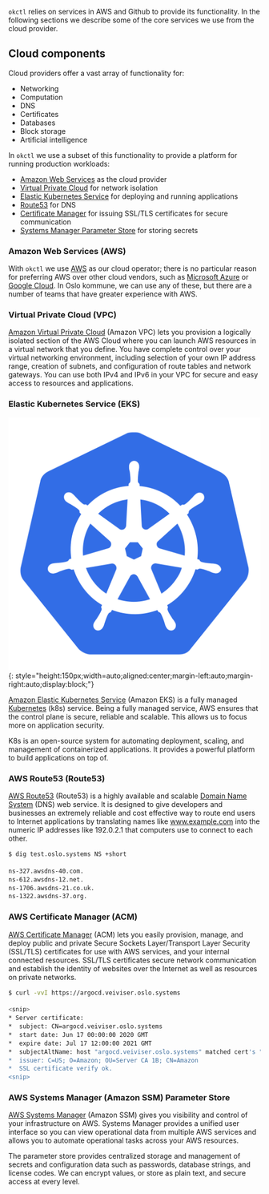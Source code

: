 `okctl` relies on services in AWS and Github to provide its functionality. In the following sections we describe some of the core services we use from the cloud provider.

## Cloud components

Cloud providers offer a vast array of functionality for:
 
 - Networking
 - Computation
 - DNS
 - Certificates
 - Databases
 - Block storage
 - Artificial intelligence
 
 In `okctl` we use a subset of this functionality to provide a platform for running production workloads:

- [Amazon Web Services](#amazon-web-services-aws) as the cloud provider
- [Virtual Private Cloud](#virtual-private-cloud-vpc) for network isolation
- [Elastic Kubernetes Service](#elastic-kubernetes-service-eks) for deploying and running applications
- [Route53](#aws-route53-route53) for DNS
- [Certificate Manager](#aws-certificate-manager-acm) for issuing SSL/TLS certificates for secure communication 
- [Systems Manager Parameter Store](#aws-systems-manager-amazon-ssm-parameter-store) for storing secrets

### Amazon Web Services (AWS)

With `okctl` we use [AWS](https://aws.amazon.com/) as our cloud operator; there is no particular reason for preferring AWS over other cloud vendors, such as [Microsoft Azure](https://azure.microsoft.com/) or [Google Cloud](https://cloud.google.com/). In Oslo kommune, we can use any of these, but there are a number of teams that have greater experience with AWS.

### Virtual Private Cloud (VPC)

[Amazon Virtual Private Cloud](https://aws.amazon.com/vpc/) (Amazon VPC) lets you provision a logically isolated section of the AWS Cloud where you can launch AWS resources in a virtual network that you define. You have complete control over your virtual networking environment, including selection of your own IP address range, creation of subnets, and configuration of route tables and network gateways. You can use both IPv4 and IPv6 in your VPC for secure and easy access to resources and applications.

### Elastic Kubernetes Service (EKS)
![kubernetes](../img/kubernetes.png){: style="height:150px;width=auto;aligned:center;margin-left:auto;margin-right:auto;display:block;"}

[Amazon Elastic Kubernetes Service](https://aws.amazon.com/eks/) (Amazon EKS) is a fully managed [Kubernetes](https://kubernetes.io/) (k8s) service. Being a fully managed service, AWS ensures that the control plane is secure, reliable and scalable. This allows us to focus more on application security.

K8s is an open-source system for automating deployment, scaling, and management of containerized applications. It provides a powerful platform to build applications on top of.

### AWS Route53 (Route53)

[AWS Route53](https://aws.amazon.com/route53/) (Route53) is a highly available and scalable [Domain Name System](https://en.wikipedia.org/wiki/Domain_Name_System) (DNS) web service. It is designed to give developers and businesses an extremely reliable and cost effective way to route end users to Internet applications by translating names like www.example.com into the numeric IP addresses like 192.0.2.1 that computers use to connect to each other.

```bash
$ dig test.oslo.systems NS +short

ns-327.awsdns-40.com.
ns-612.awsdns-12.net.
ns-1706.awsdns-21.co.uk.
ns-1322.awsdns-37.org.
```

### AWS Certificate Manager (ACM)

[AWS Certificate Manager](https://aws.amazon.com/certificate-manager/) (ACM) lets you easily provision, manage, and deploy public and private Secure Sockets Layer/Transport Layer Security (SSL/TLS) certificates for use with AWS services, and your internal connected resources. SSL/TLS certificates secure network communication and establish the identity of websites over the Internet as well as resources on private networks.

```bash
$ curl -vvI https://argocd.veiviser.oslo.systems

<snip>
* Server certificate:
*  subject: CN=argocd.veiviser.oslo.systems
*  start date: Jun 17 00:00:00 2020 GMT
*  expire date: Jul 17 12:00:00 2021 GMT
*  subjectAltName: host "argocd.veiviser.oslo.systems" matched cert's "argocd.veiviser.oslo.systems"
*  issuer: C=US; O=Amazon; OU=Server CA 1B; CN=Amazon
*  SSL certificate verify ok.
<snip>
```

### AWS Systems Manager (Amazon SSM) Parameter Store

[AWS Systems Manager](https://aws.amazon.com/systems-manager/) (Amazon SSM) gives you visibility and control of your infrastructure on AWS. Systems Manager provides a unified user interface so you can view operational data from multiple AWS services and allows you to automate operational tasks across your AWS resources.

The parameter store provides centralized storage and management of secrets and configuration data such as passwords, database strings, and license codes. We can encrypt values, or store as plain text, and secure access at every level.
